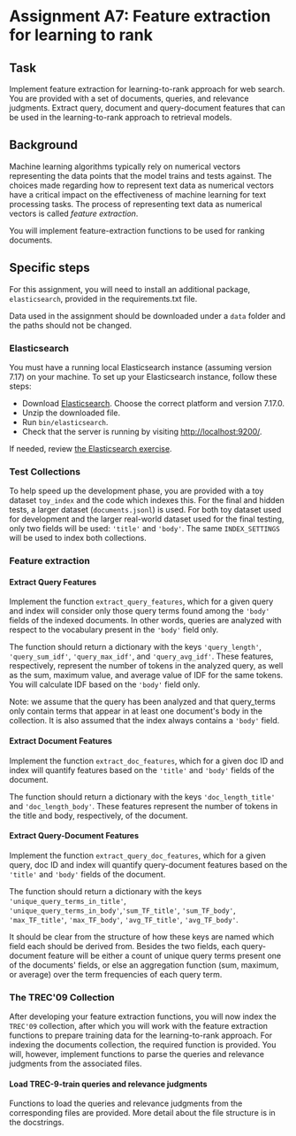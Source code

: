 # Assignment A7: Feature extraction for learning to rank

## Task

Implement feature extraction for learning-to-rank approach for web search. You are provided with a set of documents, queries, and relevance judgments. Extract query, document and query-document features that can be used in the learning-to-rank approach to retrieval models.

## Background

Machine learning algorithms typically rely on numerical vectors representing the data points that the model trains and tests against. The choices made regarding how to represent text data as numerical vectors have a critical impact on the effectiveness of machine learning for text processing tasks. The process of representing text data as numerical vectors is called *feature extraction*.

You will implement feature-extraction functions to be used for ranking documents.

## Specific steps

For this assignment, you will need to install an additional package, `elasticsearch`, provided in the requirements.txt file.

Data used in the assignment should be downloaded under a `data` folder and the paths should not be changed.

### Elasticsearch

You must have a running local Elasticsearch instance (assuming version 7.17) on your machine. To set up your Elasticsearch instance, follow these steps:

  * Download [Elasticsearch](https://www.elastic.co/downloads/elasticsearch). Choose the correct platform and version 7.17.0.
  * Unzip the downloaded file.
  * Run `bin/elasticsearch`.
  * Check that the server is running by visiting [http://localhost:9200/](http://localhost:9200/).

If needed, review [the Elasticsearch exercise](https://colab.research.google.com/drive/17AFvKgEmrkgzvnn2ZrFkjL1aY2XIVqi5?usp=sharing).

### Test Collections

To help speed up the development phase, you are provided with a toy dataset `toy_index` and the code which indexes this. For the final and hidden tests, a larger dataset (`documents.jsonl`) is used. For both toy dataset used for development and the larger real-world dataset used for the final testing, only two fields will be used: `'title'` and `'body'`. The same `INDEX_SETTINGS` will be used to index both collections.

### Feature extraction

#### Extract Query Features

Implement the function `extract_query_features`, which for a given query and index will consider only those query terms found among the `'body'` fields of the indexed documents. In other words, queries are analyzed with respect to the vocabulary present in the `'body'` field only.

The function should return a dictionary with the keys `'query_length'`, `'query_sum_idf'`, `'query_max_idf'`, and `'query_avg_idf'`. These features, respectively, represent the number of tokens in the analyzed query, as well as the sum, maximum value, and average value of IDF for the same tokens. You will calculate IDF based on the `'body'` field only.

Note: we assume that the query has been analyzed and that query_terms only contain terms that appear in at least one document's body in the collection. It is also assumed that the index always contains a `'body'` field.

#### Extract Document Features

Implement the function `extract_doc_features`, which for a given doc ID and index will quantify features based on the `'title'` and `'body'` fields of the document.

The function should return a dictionary with the keys `'doc_length_title'` and `'doc_length_body'`. These features represent the number of tokens in the title and body, respectively, of the document.

#### Extract Query-Document Features

Implement the function `extract_query_doc_features`, which for a given query, doc ID and index will quantify query-document features based on the `'title'` and `'body'` fields of the document.

The function should return a dictionary with the keys `'unique_query_terms_in_title'`, `'unique_query_terms_in_body'`,`'sum_TF_title'`, `'sum_TF_body'`, `'max_TF_title'`, `'max_TF_body'`, `'avg_TF_title'`, `'avg_TF_body'`.

It should be clear from the structure of how these keys are named which field each should be derived from. Besides the two fields, each query-document feature will be either a count of unique query terms present one of the documents' fields, or else an aggregation function (sum, maximum, or average) over the term frequencies of each query term.

### The TREC'09 Collection

After developing your feature extraction functions, you will now index the `TREC'09` collection, after which you will work with the feature extraction functions to prepare training data for the learning-to-rank approach. For indexing the documents collection, the required function is provided. You will, however, implement functions to parse the queries and relevance judgments from the associated files.

#### Load TREC-9-train queries and relevance judgments

Functions to load the queries and relevance judgments from the corresponding files are provided. More detail about the file structure is in the docstrings.
